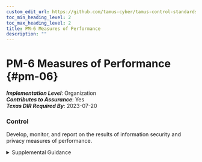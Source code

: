 ```yaml
---
custom_edit_url: https://github.com/tamus-cyber/tamus-control-standards/tree/main/content/tamus.edu/TAMUS_profile.xml
toc_min_heading_level: 2
toc_max_heading_level: 2
title: PM-6 Measures of Performance
description: ""
---
```


# PM-6 Measures of Performance {#pm-06}

_**Implementation Level**_: Organization\
_**Contributes to Assurance**_: Yes\
_**Texas DIR Required By**_: 2023-07-20

### Control

Develop, monitor, and report on the results of information security and privacy measures of performance.


<details><summary>Supplemental Guidance</summary>Measures of performance are outcome-based metrics used by an organization to measure the effectiveness or efficiency of the information security and privacy programs and the controls employed in support of the program. To facilitate security and privacy risk management, organizations consider aligning measures of performance with the organizational risk tolerance as defined in the risk management strategy.</details>

